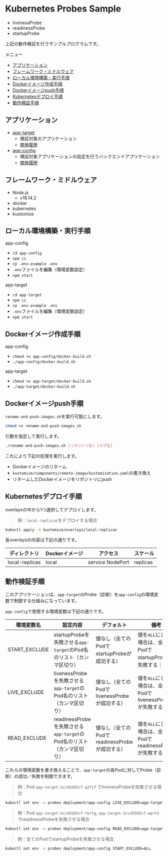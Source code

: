 <!-- omit in toc -->
# Kubernetes Probes Sample

- livenessProbe
- readinessProbe
- startupProbe

上記の動作検証を行うサンプルプログラムです。

メニュー

- [アプリケーション](#アプリケーション)
- [フレームワーク・ミドルウェア](#フレームワークミドルウェア)
- [ローカル環境構築・実行手順](#ローカル環境構築実行手順)
- [Dockerイメージ作成手順](#dockerイメージ作成手順)
- [Dockerイメージpush手順](#dockerイメージpush手順)
- [Kubernetesデプロイ手順](#kubernetesデプロイ手順)
- [動作検証手順](#動作検証手順)

## アプリケーション

- [app-target](app-target/)
  - 検証対象のアプリケーション
  - [開発履歴](history-app-target.md)
- [app-config](app-config/)
  - 検証対象アプリケーションの設定を行うバックエンドアプリケーション
  - [開発履歴](history-app-config.md)

## フレームワーク・ミドルウェア

- Node.js
  - v16.14.2
- docker
- kubernetes
- kustomize

## ローカル環境構築・実行手順

app-config

- `cd app-config`
- `npm ci`
- `cp .env.example .env`
- `.env`ファイルを編集（環境変数設定）
- `npm start`

app-target

- `cd app-target`
- `npm ci`
- `cp .env.example .env`
- `.env`ファイルを編集（環境変数設定）
- `npm start`

## Dockerイメージ作成手順

app-config

- `chmod +x app-config/docker-build.sh`
- `./app-config/docker-build.sh`

app-target

- `chmod +x app-target/docker-build.sh`
- `./app-target/docker-build.sh`

## Dockerイメージpush手順

`rename-and-push-images.sh`を実行可能にします。

```bash
chmod +x rename-and-push-images.sh
```

引数を指定して実行します。

```bash
./rename-and-push-images.sh [リポジトリ名] [タグ名]
```

これにより下記の処理を実行します。

- Dockerイメージのリネーム
- `kustomize/components/remote-image/kustomization.yaml`の書き換え
- リネームしたDockerイメージをリポジトリにpush

## Kubernetesデプロイ手順

overlaysの中から1つ選択してデプロイします。

> 例：`local-replicas`をデプロイする場合

```bash
kubectl apply -k kustomize/overlays/local-replicas
```

各overlaysの内容は下記の通りです。

|ディレクトリ|Dockerイメージ|アクセス|スケール|
|---|---|---|---|
|local-replicas|local|service NodePort|replicas|

## 動作検証手順

このアプリケーションは、`app-target`のProbe（診断）を`app-config`の環境変数で制御する仕組みになっています。

`app-config`で使用する環境変数は下記の通りです。

|環境変数名|設定内容|デフォルト|備考|
|---|---|---|---|
|START_EXCLUDE|startupProbeを失敗させる`app-target`のPod名のリスト（カンマ区切り）|値なし（全てのPodでstartupProbeが成功する）|値を`ALL`にした場合は、全てのPodでstartupProbeが失敗する｜
|LIVE_EXCLUDE|livenessProbeを失敗させる`app-target`のPod名のリスト（カンマ区切り）|値なし（全てのPodでlivenessProbeが成功する）|値を`ALL`にした場合は、全てのPodでlivenessProbeが失敗する｜
|READ_EXCLUDE|readinessProbeを失敗させる`app-target`のPod名のリスト（カンマ区切り）|値なし（全てのPodでreadinessProbeが成功する）|値を`ALL`にした場合は、全てのPodでreadinessProbeが失敗する｜

これらの環境変数を書き換えることで、`app-target`の各Podに対してProbe（診断）の成功／失敗を制御できます。

> 例：Pod `app-target-5cc45585cf-q2fjf` でlivenessProbeを失敗させる場合

```bash
kubectl set env -n probes deployment/app-config LIVE_EXCLUDE=app-target-5cc45585cf-q2fjf
```

> 例：Pod `app-target-5cc45585cf-tbrtg`, `app-target-5cc45585cf-wprt5` でreadinessProbeを失敗させる場合

```bash
kubectl set env -n probes deployment/app-config READ_EXCLUDE=app-target-5cc45585cf-tbrtg,app-target-5cc45585cf-wprt5
```

> 例：全てのPodでstartupProbeを失敗させる場合

```bash
kubectl set env -n probes deployment/app-config START_EXCLUDE=ALL
```
